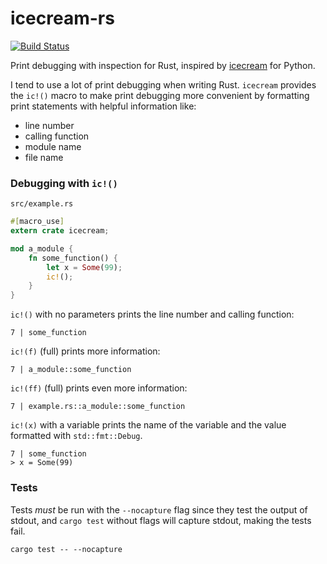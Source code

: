 # icecream-rs

[![Build Status](https://travis-ci.org/ericchang00/icecream-rs.svg?branch=master)](https://travis-ci.org/ericchang00/icecream-rs)

Print debugging with inspection for Rust, inspired by [icecream](https://github.com/gruns/icecream) for Python.

I tend to use a lot of print debugging when writing Rust. `icecream` provides the `ic!()` macro to make print debugging more convenient by formatting print statements with helpful information like:
- line number
- calling function
- module name
- file name


### Debugging with `ic!()`

`src/example.rs`

```rust
#[macro_use]
extern crate icecream;

mod a_module {
    fn some_function() {
        let x = Some(99);
        ic!();
    }
}
```

`ic!()` with no parameters prints the line number and calling function:
```
7 | some_function
```

`ic!(f)` (full) prints more information:
```
7 | a_module::some_function
```

`ic!(ff)` (full) prints even more information:
```
7 | example.rs::a_module::some_function
```

`ic!(x)` with a variable prints the name of the variable and the value formatted with `std::fmt::Debug`.
```
7 | some_function
> x = Some(99)
```

### Tests

Tests *must* be run with the `--nocapture` flag since they test the output of stdout, and `cargo test` without flags will capture stdout, making the tests fail.

```
cargo test -- --nocapture
```